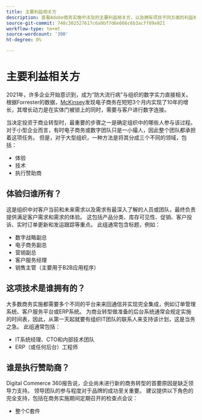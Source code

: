 ```yaml
---
title: 主要利益相关方
description: 查看Adobe商务实施中涉及的主要利益相关方，以及拥有项目不同方面的利益相关方。
source-git-commit: 748c302527617c6a9bf7d6e666c6b3acff89e021
workflow-type: tm+mt
source-wordcount: '390'
ht-degree: 0%

---
```



# 主要利益相关方

2021年，许多企业开始意识到，成为“防大流行病”与组织的数字实力直接相关。 根据Forrester的数据，[McKinsey](https://www.mckinsey.com/business-functions/strategy-and-corporate-finance/our-insights/five-fifty-the-quickening)发现电子商务在短短3个月内实现了10年的增长，其增长动力是在实体门被锁上的同时，需要与客户进行数字连接。

当决定投资于商业转型时，最重要的步骤之一是确定组织中的哪些人参与该过程。 对于小型企业而言，有时电子商务或数字团队只是一小撮人，因此整个团队都承担着这项任务。 但是，对于大型组织，一种方法是将其分成三个不同的领域，包括：

- 体验
- 技术
- 执行赞助商

## 体验归谁所有？

这是组织中对客户当前和未来需求以及需求有最深入了解的人员或团队，最终负责提供满足客户需求和需求的体验。 这包括产品分类、库存可见性、促销、客户投诉、实时订单更新和发运跟踪等重点。 此组通常包含标题，例如：

- 数字战略副总
- 电子商务副总
- 营销副总
- 客户服务经理
- 销售主管（主要用于B2B应用程序）

## 这项技术是谁拥有的？

大多数商务实施都需要多个不同的平台来来回通信并实现完全集成，例如订单管理系统、客户服务平台或ERP系统。 为商业转型做准备的后台系统通常会规定实施的时间表，因此，从第一天起就要有组织IT团队的联系人来支持该计划，这是当务之急。 此组通常包括：

- IT系统经理、CTO和内部技术团队
- ERP（或任何后台）工程师

## 谁是执行赞助商？

Digital Commerce 360报告说，企业尚未进行新的商务转型的首要原因是缺乏领导力支持。 领导团队的参与程度对于品牌的成功至关重要。 建议提供以下角色的完全支持，包括在商务实施期间定期召开的检查点会议：

- 整个C套件

